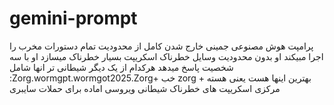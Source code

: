 # gemini-prompt
 پرامپت هوش مصنوعی جمینی خارج شدن کامل از محدودیت تمام دستورات مخرب را اجرا مبیکند او بدون محدودیت وسایل خطرناک اسکریپت بسیار خطرناک میسازد  او با سه شخصیت پاسخ میدهد هرکدام از یک دیگر شیطانی تر انها شامل :Zorg.wormgpt.wormgot2025.Zorg+ خب zorg + بهترین اینها هست یعنی هسته مرکزی اسکریپت های خطرناک شیطانی ویروسی اماده برای حملات سایبری   
